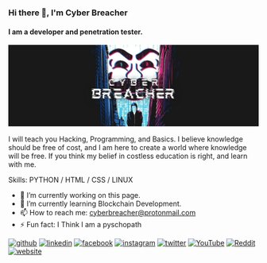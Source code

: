 ### Hi there 👋, I'm Cyber Breacher
#### I am a developer and penetration tester.
![I am a developer and penetration tester.](https://github.com/cyberbreacher/cyberbreacher/raw/main/Black%20and%20Green%20Photo%20Gaming%20YouTube%20Channel%20Art.png)

I will teach you Hacking, Programming, and Basics. I believe knowledge should be free of cost, and I am here to create a world where knowledge will be free. If you think my belief in costless education is right, and learn with me.

Skills: PYTHON / HTML / CSS / LINUX

- 🔭 I’m currently working on this page. 
- 🌱 I’m currently learning Blockchain Development. 
- 📫 How to reach me: cyberbreacher@protonmail.com 
- ⚡ Fun fact: I Think I am a pyschopath 


[<img src='https://image.flaticon.com/icons/png/512/733/733553.png' alt='github' height='40'>](https://github.com/cyberbreacher)  [<img src='https://image.flaticon.com/icons/png/512/145/145807.png' alt='linkedin' height='40'>](https://www.linkedin.com/in/cyberbreacher/)  [<img src='https://image.flaticon.com/icons/png/512/145/145802.png' alt='facebook' height='40'>](https://www.facebook.com/cyberbreacher)  [<img src='https://image.flaticon.com/icons/png/512/185/185985.png' alt='instagram' height='40'>](https://www.instagram.com/cyberbreacher/)  [<img src='https://image.flaticon.com/icons/png/512/145/145812.png' alt='twitter' height='40'>](https://twitter.com/cyberbreacher)  [<img src='https://image.flaticon.com/icons/png/512/187/187209.png' alt='YouTube' height='40'>](https://www.youtube.com/channel/cyberbreacher)  [<img src='https://image.flaticon.com/icons/png/512/1400/1400850.png' alt='Reddit' height='40'>](https://www.reddit.com/user/cyberbreacher)  [<img src='https://image.flaticon.com/icons/png/512/3719/3719282.png' alt='website' height='40'>](https://www.cyber-breacher.blogspot.com)  

